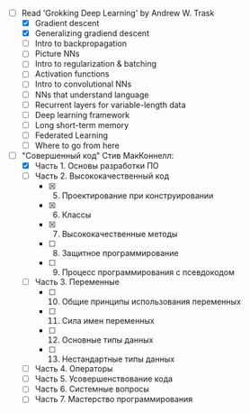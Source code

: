 - [ ] Read 'Grokking Deep Learning' by Andrew W. Trask
  * [x] Gradient descent
  * [x] Generalizing gradiend descent
  * [ ] Intro to backpropagation
  * [ ] Picture NNs
  * [ ] Intro to regularization & batching
  * [ ] Activation functions
  * [ ] Intro to convolutional NNs
  * [ ] NNs that understand language
  * [ ] Recurrent layers for variable-length data
  * [ ] Deep learning framework
  * [ ] Long short-term memory
  * [ ] Federated Learning
  * [ ] Where to go from here

- [ ] "Совершенный код" Стив МакКоннелл:
    * [x] Часть 1. Основы разработки ПО
    * [ ] Часть 2. Высококачественный код
        - [x] 5. Проектирование при конструировании
        - [x] 6. Классы
        - [x] 7. Высококачественные методы
        - [ ] 8. Защитное программирование
        - [ ] 9. Процесс программирования с псевдокодом
    * [ ] Часть 3. Переменные
        - [ ] 10. Общие принципы использования переменных
        - [ ] 11. Сила имен переменных
        - [ ] 12. Основные типы данных
        - [ ] 13. Нестандартные типы данных
    * [ ] Часть 4. Операторы
    * [ ] Часть 5. Усовершенствование кода
    * [ ] Часть 6. Системные вопросы
    * [ ] Часть 7. Мастерство программирования
